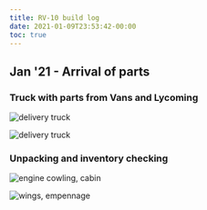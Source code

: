 ```yaml
---
title: RV-10 build log
date: 2021-01-09T23:53:42-00:00
toc: true
---
```


## Jan '21 - Arrival of parts

### Truck with parts from Vans and Lycoming

![delivery truck](19aebddd-159a-456b-80d5-be330ac76c82.jpg)

![delivery truck](48bdb80f-bc4c-465d-8cdb-b13f5289afef.jpg)

### Unpacking and inventory checking

![engine cowling, cabin](signal-2021-01-23-134937.jpg)

![wings, empennage](signal-2021-01-23-134952.jpg)
